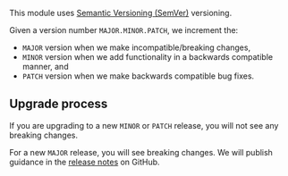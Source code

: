 <!-- markdownlint-disable MD041 -->
This module uses [Semantic Versioning (SemVer)](https://semver.org/s) versioning.

Given a version number `MAJOR.MINOR.PATCH`, we increment the:

- `MAJOR` version when we make incompatible/breaking changes,
- `MINOR` version when we add functionality in a backwards compatible manner, and
- `PATCH` version when we make backwards compatible bug fixes.

## Upgrade process

If you are upgrading to a new `MINOR` or `PATCH` release, you will not see any breaking changes.

For a new `MAJOR` release, you will see breaking changes. We will publish guidance in the [release notes](https://github.com/Azure/bicep-lz-vending/releases) on GitHub.
